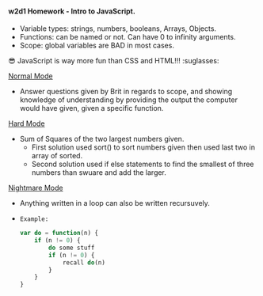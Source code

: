 #### w2d1 Homework - Intro to JavaScript.

* Variable types: strings, numbers, booleans, Arrays, Objects.
* Functions: can be named or not.  Can have 0 to infinity arguments.
* Scope: global variables are BAD in most cases.

:sunglasses: JavaScript is way more fun than CSS and HTML!!! :suglasses:


 [Normal Mode](https://github.com/jjrajani/w2d1_HW/blob/master/Homework/main.js)
* Answer questions given by Brit in regards to scope, and showing knowledge of understanding by providing the output the computer would have given, given a specific function.

 [Hard Mode](https://github.com/jjrajani/w2d1_HW/blob/master/Homework/hard.js)
* Sum of Squares of the two largest numbers given.
    * First solution used sort() to sort numbers given then used last two in array of sorted.
    * Second solution used if else statements to find the smallest of three numbers than swuare and add the larger.

 [Nightmare Mode](https://github.com/jjrajani/w2d1_HW/blob/master/Homework/nightmare.js)

  * Anything written in a loop can also be written recursuvely. 
  *     Example:
    ```javascript
    var do = function(n) {
        if (n != 0) {
            do some stuff
            if (n != 0) {
                recall do(n)
            }
        }
    }
    ```